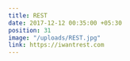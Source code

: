 ```yaml
---
title: REST
date: 2017-12-12 00:35:00 +05:30
position: 31
image: "/uploads/REST.jpg"
link: https://iwantrest.com
---
```


